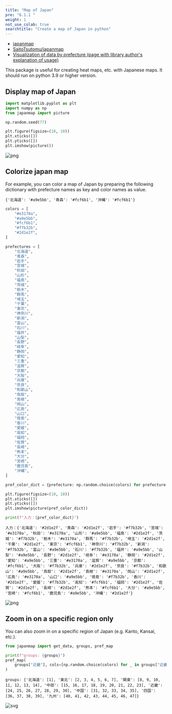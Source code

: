 ```yaml
---
title: "Map of Japan"
pre: "6.1.1 "
weight: 1
not_use_colab: true
searchtitle: "Create a map of Japan in python"
---
```


- [japanmap](https://pypi.org/project/japanmap/)
- [SaitoTsutomu/japanmap](https://github.com/SaitoTsutomu/japanmap)
- [Visualization of data by prefecture (page with library author's explanation of usage)](https://qiita.com/SaitoTsutomu/items/6d17889ba47357e44131)

This package is useful for creating heat maps, etc. with Japanese maps. It should run on python 3.9 or higher version.

## Display map of Japan

```python
import matplotlib.pyplot as plt
import numpy as np
from japanmap import picture

np.random.seed(77)

plt.figure(figsize=(10, 10))
plt.xticks([])
plt.yticks([])
plt.imshow(picture())
```


    
![png](/images/visualize/category-groupby/japanmap_files/japanmap_3_1.png)
    


## Colorize japan map

For example, you can color a map of Japan by preparing the following dictionary with prefecture names as key and color names as value.

```
{'北海道': '#a9e5bb', '青森': '#fcf6b1', '沖縄': '#fcf6b1'}
```


```python
colors = [
    "#e3170a",
    "#a9e5bb",
    "#fcf6b1",
    "#f7b32b",
    "#2d1e2f",
]

prefectures = [
    "北海道",
    "青森",
    "岩手",
    "宮城",
    "秋田",
    "山形",
    "福島",
    "茨城",
    "栃木",
    "群馬",
    "埼玉",
    "千葉",
    "東京",
    "神奈川",
    "新潟",
    "富山",
    "石川",
    "福井",
    "山梨",
    "長野",
    "岐阜",
    "静岡",
    "愛知",
    "三重",
    "滋賀",
    "京都",
    "大阪",
    "兵庫",
    "奈良",
    "和歌山",
    "鳥取",
    "島根",
    "岡山",
    "広島",
    "山口",
    "徳島",
    "香川",
    "愛媛",
    "高知",
    "福岡",
    "佐賀",
    "長崎",
    "熊本",
    "大分",
    "宮崎",
    "鹿児島",
    "沖縄",
]

pref_color_dict = {prefecture: np.random.choice(colors) for prefecture in prefectures}

plt.figure(figsize=(10, 10))
plt.xticks([])
plt.yticks([])
plt.imshow(picture(pref_color_dict))

print(f"入力：{pref_color_dict}")
```

    入力：{'北海道': '#2d1e2f', '青森': '#2d1e2f', '岩手': '#f7b32b', '宮城': '#e3170a', '秋田': '#e3170a', '山形': '#a9e5bb', '福島': '#2d1e2f', '茨城': '#f7b32b', '栃木': '#e3170a', '群馬': '#f7b32b', '埼玉': '#2d1e2f', '千葉': '#2d1e2f', '東京': '#fcf6b1', '神奈川': '#f7b32b', '新潟': '#f7b32b', '富山': '#a9e5bb', '石川': '#f7b32b', '福井': '#a9e5bb', '山梨': '#a9e5bb', '長野': '#2d1e2f', '岐阜': '#e3170a', '静岡': '#2d1e2f', '愛知': '#a9e5bb', '三重': '#e3170a', '滋賀': '#a9e5bb', '京都': '#fcf6b1', '大阪': '#f7b32b', '兵庫': '#2d1e2f', '奈良': '#f7b32b', '和歌山': '#a9e5bb', '鳥取': '#2d1e2f', '島根': '#e3170a', '岡山': '#2d1e2f', '広島': '#e3170a', '山口': '#a9e5bb', '徳島': '#f7b32b', '香川': '#2d1e2f', '愛媛': '#f7b32b', '高知': '#fcf6b1', '福岡': '#2d1e2f', '佐賀': '#2d1e2f', '長崎': '#2d1e2f', '熊本': '#fcf6b1', '大分': '#a9e5bb', '宮崎': '#fcf6b1', '鹿児島': '#a9e5bb', '沖縄': '#2d1e2f'}
    


    
![png](/images/visualize/category-groupby/japanmap_files/japanmap_5_1.png)
    


## Zoom in on a specific region only

You can also zoom in on a specific region of Japan (e.g. Kanto, Kansai, etc.).


```python
from japanmap import get_data, groups, pref_map

print(f"groups: {groups}")
pref_map(
    groups["近畿"], cols=[np.random.choice(colors) for _ in groups["近畿"]], qpqo=get_data()
)
```

    groups: {'北海道': [1], '東北': [2, 3, 4, 5, 6, 7], '関東': [8, 9, 10, 11, 12, 13, 14], '中部': [15, 16, 17, 18, 19, 20, 21, 22, 23], '近畿': [24, 25, 26, 27, 28, 29, 30], '中国': [31, 32, 33, 34, 35], '四国': [36, 37, 38, 39], '九州': [40, 41, 42, 43, 44, 45, 46, 47]}
    




    
![svg](/images/visualize/category-groupby/japanmap_files/japanmap_7_1.svg)
    


